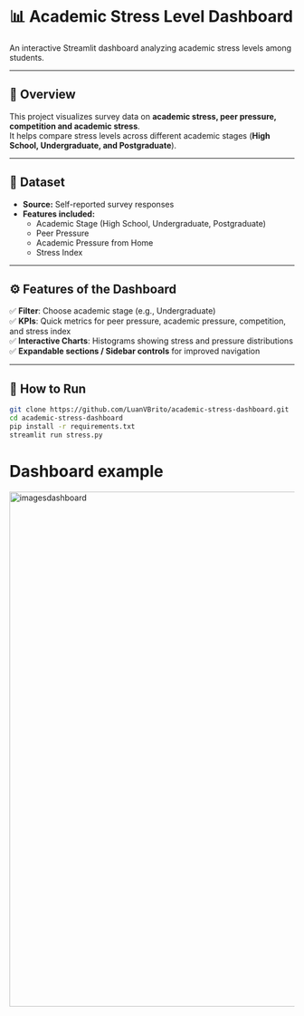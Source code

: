 # 📊 Academic Stress Level Dashboard  

An interactive Streamlit dashboard analyzing academic stress levels among students.  

---

## 📌 Overview  
This project visualizes survey data on **academic stress, peer pressure, competition and academic stress**.  
It helps compare stress levels across different academic stages (**High School, Undergraduate, and Postgraduate**).

---

## 📂 Dataset  
- **Source:** Self-reported survey responses  
- **Features included:**  
  - Academic Stage (High School, Undergraduate, Postgraduate)  
  - Peer Pressure  
  - Academic Pressure from Home    
  - Stress Index  

---

## ⚙️ Features of the Dashboard  
✅ **Filter**: Choose academic stage (e.g., Undergraduate)  
✅ **KPIs**: Quick metrics for peer pressure, academic pressure, competition, and stress index  
✅ **Interactive Charts**: Histograms showing stress and pressure distributions  
✅ **Expandable sections / Sidebar controls** for improved navigation  

---

## 🚀 How to Run
```bash
git clone https://github.com/LuanVBrito/academic-stress-dashboard.git
cd academic-stress-dashboard
pip install -r requirements.txt
streamlit run stress.py
```

# Dashboard example
<img width="1855" height="909" alt="imagesdashboard" src="https://github.com/user-attachments/assets/bc64c133-3d15-40fd-9705-45303772a678" />



